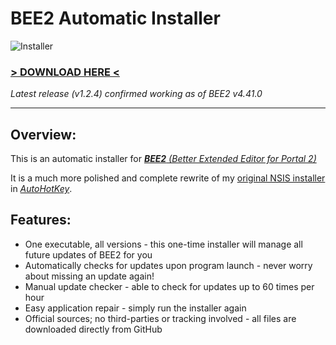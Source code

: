 # BEE2 Automatic Installer
![Installer](https://i.ibb.co/cb5TBBL/Untitled.png)
### [> DOWNLOAD HERE <](https://github.com/programmer2514/BEE2.4-Installer-Automatic/releases/latest)
*Latest release (v1.2.4) confirmed working as of BEE2 v4.41.0*

---

## Overview:
This is an automatic installer for *[**BEE2** (Better Extended Editor for Portal 2)](https://github.com/BEEmod/BEE2.4)*

It is a much more polished and complete rewrite of my [original NSIS installer](https://github.com/programmer2514/BEE2.4-Installer-Automatic/tree/nsis) in *[AutoHotKey](https://www.autohotkey.com/)*.

## Features:
* One executable, all versions - this one-time installer will manage all future updates of BEE2 for you
* Automatically checks for updates upon program launch - never worry about missing an update again!
* Manual update checker - able to check for updates up to 60 times per hour
* Easy application repair - simply run the installer again
* Official sources; no third-parties or tracking involved - all files are downloaded directly from GitHub
